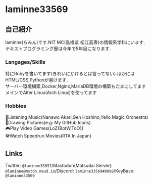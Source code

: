 # laminne33569

## 自己紹介
laminne(らみん)です.NIT MC(島根県 松江高専)の情報系学科にいます.  
テキストプログラミング歴は今年で5年目になります.

### Langages/Skills  
特にRubyを書いてます(きれいにかけるとは言ってない).ほかにはHTML/CSS,Pythonが書けます.  
サーバー環境構築,Docker,Nginx,MariaDB環境の構築もたまにしてます  
メインでAlter Linux(Arch Linux)を使ってます  

### Hobbies
🎼Listening Music(Nanawo Akari,Gen Hoshino,Yello Magic Orchestra)  
🎨Drawing Pictures(e.g: My GitHub Icons)  
🎮Play Video Games(LoZ{BotW,ToO})  
🛠Watch Speedrun Movies(RTA In Japan)   

## Links
Twitter:  `@laminne33857`/Mastodon(Matsudai Server): `@laminne@mstdn.maud.io`/Discord: `laminne33569#8098`/KeyBase: `@laminne33569`  
